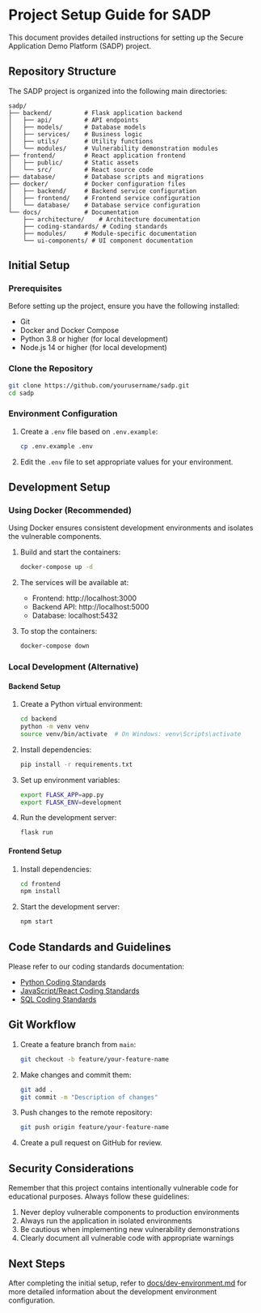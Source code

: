# Project Setup Guide for SADP

This document provides detailed instructions for setting up the Secure Application Demo Platform (SADP) project.

## Repository Structure

The SADP project is organized into the following main directories:

```
sadp/
├── backend/         # Flask application backend
│   ├── api/         # API endpoints
│   ├── models/      # Database models
│   ├── services/    # Business logic
│   ├── utils/       # Utility functions
│   └── modules/     # Vulnerability demonstration modules
├── frontend/        # React application frontend
│   ├── public/      # Static assets
│   └── src/         # React source code
├── database/        # Database scripts and migrations
├── docker/          # Docker configuration files
│   ├── backend/     # Backend service configuration
│   ├── frontend/    # Frontend service configuration
│   └── database/    # Database service configuration  
└── docs/            # Documentation
    ├── architecture/    # Architecture documentation
    ├── coding-standards/ # Coding standards
    ├── modules/     # Module-specific documentation
    └── ui-components/ # UI component documentation
```

## Initial Setup

### Prerequisites

Before setting up the project, ensure you have the following installed:
- Git
- Docker and Docker Compose
- Python 3.8 or higher (for local development)
- Node.js 14 or higher (for local development)

### Clone the Repository

```bash
git clone https://github.com/yourusername/sadp.git
cd sadp
```

### Environment Configuration

1. Create a `.env` file based on `.env.example`:
   ```bash
   cp .env.example .env
   ```

2. Edit the `.env` file to set appropriate values for your environment.

## Development Setup

### Using Docker (Recommended)

Using Docker ensures consistent development environments and isolates the vulnerable components.

1. Build and start the containers:
   ```bash
   docker-compose up -d
   ```

2. The services will be available at:
   - Frontend: http://localhost:3000
   - Backend API: http://localhost:5000
   - Database: localhost:5432 

3. To stop the containers:
   ```bash
   docker-compose down
   ```

### Local Development (Alternative)

#### Backend Setup

1. Create a Python virtual environment:
   ```bash
   cd backend
   python -m venv venv
   source venv/bin/activate  # On Windows: venv\Scripts\activate
   ```

2. Install dependencies:
   ```bash
   pip install -r requirements.txt
   ```

3. Set up environment variables:
   ```bash
   export FLASK_APP=app.py
   export FLASK_ENV=development
   ```

4. Run the development server:
   ```bash
   flask run
   ```

#### Frontend Setup

1. Install dependencies:
   ```bash
   cd frontend
   npm install
   ```

2. Start the development server:
   ```bash
   npm start
   ```

## Code Standards and Guidelines

Please refer to our coding standards documentation:
- [Python Coding Standards](docs/coding-standards/python.md)
- [JavaScript/React Coding Standards](docs/coding-standards/javascript.md)
- [SQL Coding Standards](docs/coding-standards/sql.md)

## Git Workflow

1. Create a feature branch from `main`:
   ```bash
   git checkout -b feature/your-feature-name
   ```

2. Make changes and commit them:
   ```bash
   git add .
   git commit -m "Description of changes"
   ```

3. Push changes to the remote repository:
   ```bash
   git push origin feature/your-feature-name
   ```

4. Create a pull request on GitHub for review.

## Security Considerations

Remember that this project contains intentionally vulnerable code for educational purposes. Always follow these guidelines:

1. Never deploy vulnerable components to production environments
2. Always run the application in isolated environments
3. Be cautious when implementing new vulnerability demonstrations
4. Clearly document all vulnerable code with appropriate warnings

## Next Steps

After completing the initial setup, refer to [docs/dev-environment.md](docs/dev-environment.md) for more detailed information about the development environment configuration.

